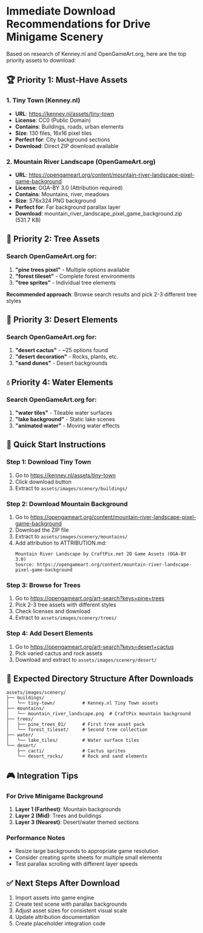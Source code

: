 # Immediate Download Recommendations for Drive Minigame Scenery

Based on research of Kenney.nl and OpenGameArt.org, here are the top priority assets to download:

## 🏆 Priority 1: Must-Have Assets

### 1. Tiny Town (Kenney.nl)
- **URL**: https://kenney.nl/assets/tiny-town
- **License**: CC0 (Public Domain)
- **Contains**: Buildings, roads, urban elements
- **Size**: 130 files, 16x16 pixel tiles
- **Perfect for**: City background sections
- **Download**: Direct ZIP download available

### 2. Mountain River Landscape (OpenGameArt.org)
- **URL**: https://opengameart.org/content/mountain-river-landscape-pixel-game-background
- **License**: OGA-BY 3.0 (Attribution required)
- **Contains**: Mountains, river, meadows
- **Size**: 576x324 PNG background
- **Perfect for**: Far background parallax layer
- **Download**: mountain_river_landscape_pixel_game_background.zip (531.7 KB)

## 🌲 Priority 2: Tree Assets

### Search OpenGameArt.org for:
1. **"pine trees pixel"** - Multiple options available
2. **"forest tileset"** - Complete forest environments
3. **"tree sprites"** - Individual tree elements

**Recommended approach**: Browse search results and pick 2-3 different tree styles

## 🌵 Priority 3: Desert Elements

### Search OpenGameArt.org for:
1. **"desert cactus"** - ~25 options found
2. **"desert decoration"** - Rocks, plants, etc.
3. **"sand dunes"** - Desert backgrounds

## 💧 Priority 4: Water Elements

### Search OpenGameArt.org for:
1. **"water tiles"** - Tileable water surfaces
2. **"lake background"** - Static lake scenes
3. **"animated water"** - Moving water effects

## 🚀 Quick Start Instructions

### Step 1: Download Tiny Town
1. Go to https://kenney.nl/assets/tiny-town
2. Click download button
3. Extract to `assets/images/scenery/buildings/`

### Step 2: Download Mountain Background
1. Go to https://opengameart.org/content/mountain-river-landscape-pixel-game-background
2. Download the ZIP file
3. Extract to `assets/images/scenery/mountains/`
4. Add attribution to ATTRIBUTION.md:
   ```
   Mountain River Landscape by CraftPix.net 2D Game Assets (OGA-BY 3.0)
   Source: https://opengameart.org/content/mountain-river-landscape-pixel-game-background
   ```

### Step 3: Browse for Trees
1. Go to https://opengameart.org/art-search?keys=pine+trees
2. Pick 2-3 tree assets with different styles
3. Check licenses and download
4. Extract to `assets/images/scenery/trees/`

### Step 4: Add Desert Elements
1. Go to https://opengameart.org/art-search?keys=desert+cactus
2. Pick varied cactus and rock assets
3. Download and extract to `assets/images/scenery/desert/`

## 📁 Expected Directory Structure After Downloads

```
assets/images/scenery/
├── buildings/
│   └── tiny-town/          # Kenney.nl Tiny Town assets
├── mountains/
│   └── mountain_river_landscape.png  # CraftPix mountain background
├── trees/
│   ├── pine_trees_01/      # First tree asset pack
│   └── forest_tileset/     # Second tree collection
├── water/
│   └── lake_tiles/         # Water surface tiles
└── desert/
    ├── cacti/              # Cactus sprites
    └── desert_rocks/       # Rock and sand elements
```

## 🎮 Integration Tips

### For Drive Minigame Background
1. **Layer 1 (Farthest)**: Mountain backgrounds
2. **Layer 2 (Mid)**: Trees and buildings
3. **Layer 3 (Nearest)**: Desert/water themed sections

### Performance Notes
- Resize large backgrounds to appropriate game resolution
- Consider creating sprite sheets for multiple small elements
- Test parallax scrolling with different layer speeds

## ✅ Next Steps After Download
1. Import assets into game engine
2. Create test scene with parallax backgrounds
3. Adjust asset sizes for consistent visual scale
4. Update attribution documentation
5. Create placeholder integration code